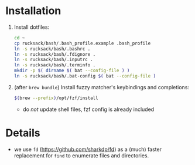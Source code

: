 # Installation

1. Install dotfiles:

    ```bash
    cd ~
    cp rucksack/bash/.bash_profile.example .bash_profile
    ln -s rucksack/bash/.bashrc .
    ln -s rucksack/bash/.fdignore .
    ln -s rucksack/bash/.inputrc .
    ln -s rucksack/bash/.terminfo .
    mkdir -p $( dirname $( bat --config-file ) )
    ln -s rucksack/bash/.bat-config $( bat --config-file ) 
    ```

1. (after `brew bundle`) Install fuzzy matcher's keybindings and completions:

    ```bash
    $(brew --prefix)/opt/fzf/install
    ```
    - do _not_ update shell files, fzf config is already included

# Details

- we use `fd` (https://github.com/sharkdp/fd) as a (much) faster replacement
  for `find` to enumerate files and directories.

